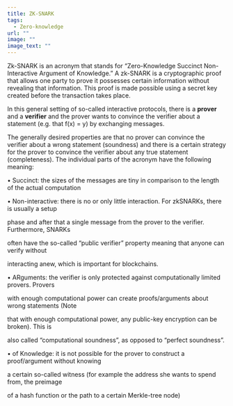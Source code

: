 ```yaml
---
title: ZK-SNARK
tags:
  - Zero-knowledge
url: ""
image: ""
image_text: ""
---
```


Zk-SNARK is an acronym that stands for “Zero-Knowledge Succinct Non-Interactive Argument of Knowledge.” A zk-SNARK is a cryptographic proof that allows one party to prove it possesses certain information without revealing that information. This proof is made possible using a secret key created before the transaction takes place.

In this general setting of so-called interactive protocols, there is a **prover** and a **verifier** and the prover wants to convince the verifier about a statement (e.g. that f(x) = y) by exchanging messages.

The generally desired properties are that no prover can convince the verifier about a wrong statement (soundness) and there is a certain strategy for the prover to convince the verifier about any true statement (completeness). The individual parts of the acronym have the following meaning:

• Succinct: the sizes of the messages are tiny in comparison to the length of the actual computation

• Non-interactive: there is no or only little interaction. For zkSNARKs, there is usually a setup

phase and after that a single message from the prover to the verifier. Furthermore, SNARKs

often have the so-called “public verifier” property meaning that anyone can verify without

interacting anew, which is important for blockchains.

• ARguments: the verifier is only protected against computationally limited provers. Provers

with enough computational power can create proofs/arguments about wrong statements (Note

that with enough computational power, any public-key encryption can be broken). This is

also called “computational soundness”, as opposed to “perfect soundness”.

• of Knowledge: it is not possible for the prover to construct a proof/argument without knowing

a certain so-called witness (for example the address she wants to spend from, the preimage

of a hash function or the path to a certain Merkle-tree node)
